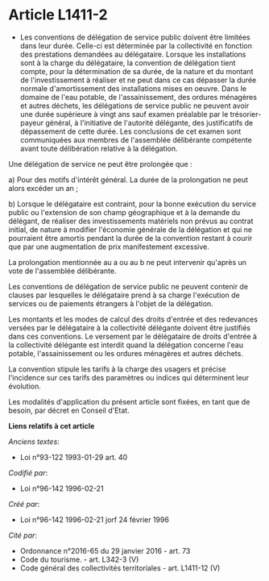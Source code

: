# Article L1411-2

- Les conventions de délégation de service public doivent être limitées dans leur durée. Celle-ci est déterminée par la
collectivité en fonction des prestations demandées au délégataire. Lorsque les installations sont à la charge du délégataire,
la convention de délégation tient compte, pour la détermination de sa durée, de la nature et du montant de l'investissement à
réaliser et ne peut dans ce cas dépasser la durée normale d'amortissement des installations mises en oeuvre. Dans le domaine
de l'eau potable, de l'assainissement, des ordures ménagères et autres déchets, les délégations de service public ne peuvent
avoir une durée supérieure à vingt ans sauf examen préalable par le trésorier-payeur général, à l'initiative de l'autorité
délégante, des justificatifs de dépassement de cette durée. Les conclusions de cet examen sont communiquées aux membres de
l'assemblée délibérante compétente avant toute délibération relative à la délégation.

Une délégation de service ne peut être prolongée que :

a) Pour des motifs d'intérêt général. La durée de la prolongation ne peut alors excéder un an ;

b) Lorsque le délégataire est contraint, pour la bonne exécution du service public ou l'extension de son champ géographique
et à la demande du délégant, de réaliser des investissements matériels non prévus au contrat initial, de nature à modifier
l'économie générale de la délégation et qui ne pourraient être amortis pendant la durée de la convention restant à courir que
par une augmentation de prix manifestement excessive.

La prolongation mentionnée au a ou au b ne peut intervenir qu'après un vote de l'assemblée délibérante.

Les conventions de délégation de service public ne peuvent contenir de clauses par lesquelles le délégataire prend à sa
charge l'exécution de services ou de paiements étrangers à l'objet de la délégation.

Les montants et les modes de calcul des droits d'entrée et des redevances versées par le délégataire à la collectivité
délégante doivent être justifiés dans ces conventions. Le versement par le délégataire de droits d'entrée à la collectivité
délégante est interdit quand la délégation concerne l'eau potable, l'assainissement ou les ordures ménagères et autres
déchets.

La convention stipule les tarifs à la charge des usagers et précise l'incidence sur ces tarifs des paramètres ou indices qui
déterminent leur évolution.

Les modalités d'application du présent article sont fixées, en tant que de besoin, par décret en Conseil d'Etat.

**Liens relatifs à cet article**

_Anciens textes_:

  - Loi n°93-122 1993-01-29 art. 40

_Codifié par_:

  - Loi n°96-142 1996-02-21

_Créé par_:

  - Loi n°96-142 1996-02-21 jorf 24 février 1996

_Cité par_:

  - Ordonnance n°2016-65 du 29 janvier 2016 - art. 73
  - Code du tourisme. - art. L342-3 (V)
  - Code général des collectivités territoriales - art. L1411-12 (V)
